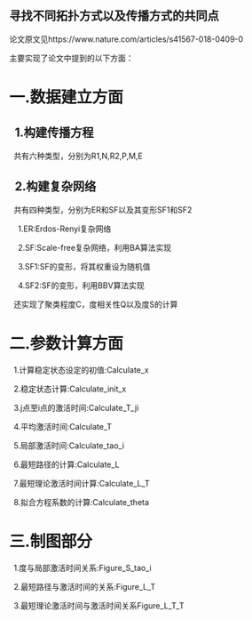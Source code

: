 <h2>寻找不同拓扑方式以及传播方式的共同点</h2>  
<p>论文原文见https://www.nature.com/articles/s41567-018-0409-0</p>  
<p>主要实现了论文中提到的以下方面：<p>  
<h1>一.数据建立方面</h1>  
<h2>&nbsp&nbsp1.构建传播方程</h2>  
<p>&nbsp&nbsp共有六种类型，分别为R1,N,R2,P,M,E</p>  
<h2>&nbsp&nbsp2.构建复杂网络</h2>  
<p>&nbsp&nbsp共有四种类型，分别为ER和SF以及其变形SF1和SF2</p>
<p>&nbsp&nbsp&nbsp&nbsp1.ER:Erdos-Renyi复杂网络</p>  
<p>&nbsp&nbsp&nbsp&nbsp2.SF:Scale-free复杂网络，利用BA算法实现</p>  
<p>&nbsp&nbsp&nbsp&nbsp3.SF1:SF的变形，将其权重设为随机值</p>  
<p>&nbsp&nbsp&nbsp&nbsp4.SF2:SF的变形，利用BBV算法实现</p>  
<p>&nbsp&nbsp还实现了聚类程度C，度相关性Q以及度S的计算</p>  
<h1>二.参数计算方面</h2>  
<p>&nbsp&nbsp1.计算稳定状态设定的初值:Calculate_x</p>  
<p>&nbsp&nbsp2.稳定状态计算:Calculate_init_x</p>  
<p>&nbsp&nbsp3.j点至i点的激活时间:Calculate_T_ji</p>  
<p>&nbsp&nbsp4.平均激活时间:Calculate_T</p>  
<p>&nbsp&nbsp5.局部激活时间:Calculate_tao_i</p>  
<p>&nbsp&nbsp6.最短路径的计算:Calculate_L</p>  
<p>&nbsp&nbsp7.最短理论激活时间计算:Calculate_L_T</p>  
<p>&nbsp&nbsp8.拟合方程系数的计算:Calculate_theta</p>  
<h1>三.制图部分</h1>  
<p>&nbsp&nbsp1.度与局部激活时间关系:Figure_S_tao_i</p>  
<p>&nbsp&nbsp2.最短路径与激活时间的关系:Figure_L_T</p>  
<p>&nbsp&nbsp3.最短理论激活时间与激活时间关系Figure_L_T_T</p>
